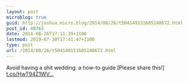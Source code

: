 ```yaml
---
layout: post
microblog: true
guid: http://joshua.micro.blog/2014/08/26/t504149151685148672.html
post_id: 40763
date: 2014-08-26T17:11:39+1100
lastmod: 2019-07-30T17:41:47+1100
type: post
url: /2014/08/26/t504149151685148672.html
---
```

Avoid having a shit wedding: a how-to guide [Please share this!] [t.co/HwT94Z1WV...](http://t.co/HwT94Z1WVZ)
